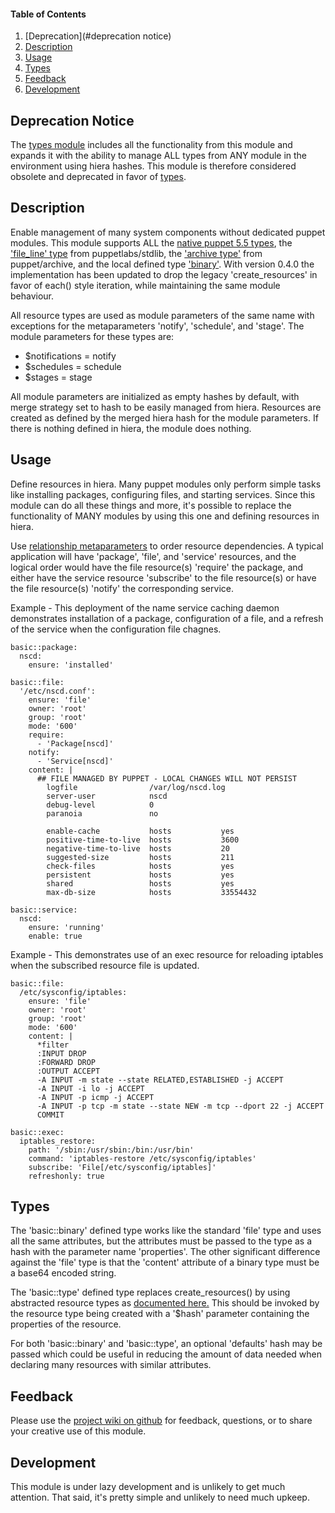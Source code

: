 #### Table of Contents

1. [Deprecation](#deprecation notice)
1. [Description](#description)
1. [Usage](#usage)
1. [Types](#types)
1. [Feedback](#feedback)
1. [Development](#development)

## Deprecation Notice

The [types module](https://forge.puppet.com/southalc/types) includes all the
functionality from this module and expands it with the ability to manage ALL
types from ANY module in the environment using hiera hashes.  This module is
therefore considered obsolete and deprecated in favor of
[types](https://forge.puppet.com/southalc/types).

## Description

Enable management of many system components without dedicated puppet modules.
This module supports ALL the [native puppet 5.5 types](https://puppet.com/docs/puppet/5.5/type.html),
the ['file_line' type](https://forge.puppet.com/puppetlabs/stdlib/5.2.0/types#file_line)
from puppetlabs/stdlib, the ['archive type'](https://forge.puppet.com/puppet/archive#archive)
from puppet/archive, and the local defined type ['binary'](#types).  With
version 0.4.0 the implementation has been updated to drop the legacy
'create_resources' in favor of each() style iteration, while maintaining the
same module behaviour.

All resource types are used as module parameters of the same name with exceptions
for the metaparameters 'notify', 'schedule', and 'stage'.  The module parameters
for these types are:
* $notifications  =  notify
* $schedules      =  schedule
* $stages         =  stage

All module parameters are initialized as empty hashes by default, with merge
strategy set to hash to be easily managed from hiera.  Resources are created
as defined by the merged hiera hash for the module parameters.  If there is
nothing defined in hiera, the module does nothing.

## Usage

Define resources in hiera.  Many puppet modules only perform simple tasks like
installing packages, configuring files, and starting services.  Since this module
can do all these things and more, it's possible to replace the functionality of
MANY modules by using this one and defining resources in hiera.

Use [relationship metaparameters](https://puppet.com/docs/puppet/6.6/lang_relationships.html#reference-2871)
to order resource dependencies.  A typical application will have 'package', 'file',
and 'service' resources, and the logical order would have the file resource(s)
'require' the package, and either have the service resource 'subscribe'
to the file resource(s) or have the file resource(s) 'notify' the corresponding
service.

Example - This deployment of the name service caching daemon demonstrates installation
of a package, configuration of a file, and a refresh of the service when the configuration
file chagnes.
```
basic::package:
  nscd:
    ensure: 'installed'

basic::file:
  '/etc/nscd.conf':
    ensure: 'file'
    owner: 'root'
    group: 'root'
    mode: '600'
    require:
      - 'Package[nscd]'
    notify:
      - 'Service[nscd]'
    content: |
      ## FILE MANAGED BY PUPPET - LOCAL CHANGES WILL NOT PERSIST
        logfile                /var/log/nscd.log
        server-user            nscd
        debug-level            0
        paranoia               no
        
        enable-cache           hosts           yes
        positive-time-to-live  hosts           3600
        negative-time-to-live  hosts           20
        suggested-size         hosts           211
        check-files            hosts           yes
        persistent             hosts           yes
        shared                 hosts           yes
        max-db-size            hosts           33554432

basic::service:
  nscd:
    ensure: 'running'
    enable: true
```
Example - This demonstrates use of an exec resource for reloading iptables
when the subscribed resource file is updated.
```
basic::file:
  /etc/sysconfig/iptables:
    ensure: 'file'
    owner: 'root'
    group: 'root'
    mode: '600'
    content: |
      *filter
      :INPUT DROP
      :FORWARD DROP
      :OUTPUT ACCEPT
      -A INPUT -m state --state RELATED,ESTABLISHED -j ACCEPT
      -A INPUT -i lo -j ACCEPT
      -A INPUT -p icmp -j ACCEPT
      -A INPUT -p tcp -m state --state NEW -m tcp --dport 22 -j ACCEPT
      COMMIT

basic::exec:
  iptables_restore:
    path: '/sbin:/usr/sbin:/bin:/usr/bin'
    command: 'iptables-restore /etc/sysconfig/iptables'
    subscribe: 'File[/etc/sysconfig/iptables]'
    refreshonly: true
```
## Types

The 'basic::binary' defined type works like the standard 'file' type and uses all
the same attributes, but the attributes must be passed to the type as a hash with
the parameter name 'properties'.  The other significant difference against the
'file' type is that the 'content' attribute of a binary type must be a base64
encoded string.

The 'basic::type' defined type replaces create_resources() by using abstracted
resource types as [documented here.](https://puppet.com/docs/puppet/5.5/lang_resources_advanced.html)
This should be invoked by the resource type being created with a '$hash' parameter
containing the properties of the resource.

For both 'basic::binary' and 'basic::type', an optional 'defaults' hash may be
passed which could be useful in reducing the amount of data needed when declaring
many resources with similar attributes.

## Feedback

Please use the [project wiki on github](https://github.com/southalc/basic/wiki) for feedback, questions, or to share your creative use of this module.

## Development

This module is under lazy development and is unlikely to get much attention.
That said, it's pretty simple and unlikely to need much upkeep.

